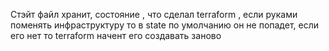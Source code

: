Стэйт файл хранит, состояние , что сделал terraform , если руками поменять инфраструктуру то в state по умолчанию он не попадет, если его нет то terraform начент его создавать заново